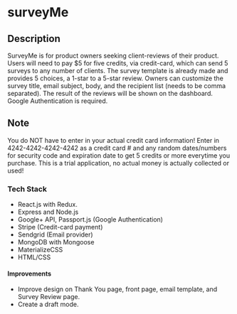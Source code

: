 # surveyMe

## Description
SurveyMe is for product owners seeking client-reviews of their product. Users will need to pay $5 for five credits, via credit-card, which can send 5 surveys to any number of clients. The survey template is already made and provides 5 choices, a 1-star to a 5-star review. Owners can customize the survey title, email subject, body, and the recipient list (needs to be comma separated). The result of the reviews will be shown on the dashboard. Google Authentication is required. 

## Note
You do NOT have to enter in your actual credit card information! Enter in 4242-4242-4242-4242 as a credit card # and any random dates/numbers for security code and expiration date to get 5 credits or more everytime you purchase. This is a trial application, no actual money is actually collected or used!

### Tech Stack
- React.js with Redux.
- Express and Node.js
- Google+ API, Passport.js (Google Authentication)
- Stripe (Credit-card payment)
- Sendgrid (Email provider)
- MongoDB with Mongoose 
- MaterializeCSS
- HTML/CSS

#### Improvements
- Improve design on Thank You page, front page, email template, and Survey Review page.
- Create a draft mode.
